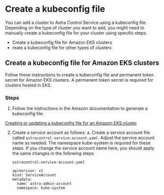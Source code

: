 # Create a kubeconfig file

You can add a cluster to Astra Control Service using a kubeconfig file. Depending on the type of cluster you want to add, you might need to manually create a kubeconfig file for your cluster using specific steps.
- Create a kubeconfig file for Amazon EKS clusters
- reate a kubeconfig file for other types of clusters

## Create a kubeconfig file for Amazon EKS clusters
Follow these instructions to create a kubeconfig file and permanent token secret for Amazon EKS clusters. A permanent token secret is required for clusters hosted in EKS.

### Steps
1. Follow the instructions in the Amazon documentation to generate a kubeconfig file:

<a href="https://docs.aws.amazon.com/eks/latest/userguide/create-kubeconfig.html" target="_blank"> Creating or updating a kubeconfig file for an Amazon EKS cluster </a>

2. Create a service account as follows:
a. Create a service account file called ```astracontrol-service-account.yaml```.
Adjust the service account name as needed. The namespace kube-system is required for these steps. If you change the service account name here, you should apply the same changes in the following steps.
    ```
    astracontrol-service-account.yaml
    ```
    ```
    apiVersion: v1
    kind: ServiceAccount
    metadata:
      name: astra-admin-account
      namespace: kube-system
    ```


